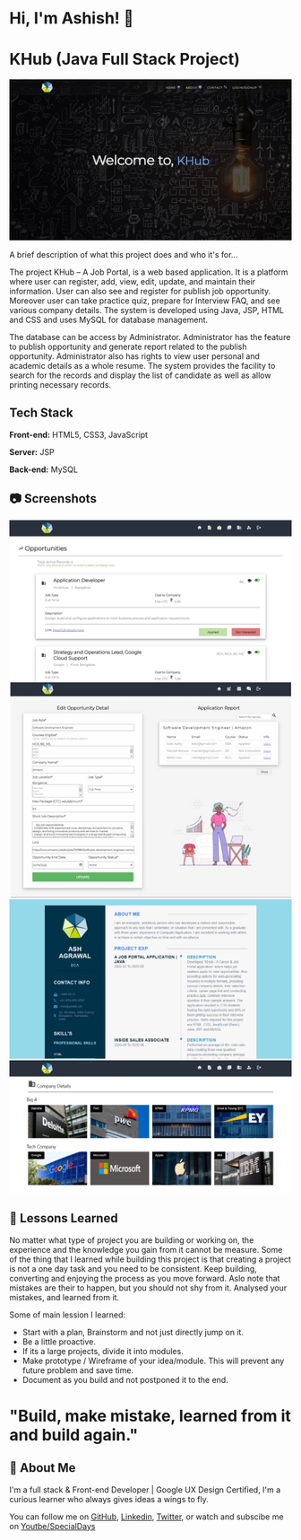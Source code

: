 # Hi, I'm Ashish! 👋

# KHub (Java Full Stack Project)
![KHubIndexPage](./Screenshots/KHubIndexPage.JPG)

A brief description of what this project does and who it's for...

The project KHub – A Job Portal, is a web based application. It is a platform
where user can register, add, view, edit, update, and maintain their information. User
can also see and register for publish job opportunity. Moreover user can take practice
quiz, prepare for Interview FAQ, and see various company details. The system is
developed using Java, JSP, HTML and CSS and uses MySQL for database management.

The database can be access by Administrator. Administrator has the feature to
publish opportunity and generate report related to the publish opportunity.
Administrator also has rights to view user personal and academic details as a whole
resume. The system provides the facility to search for the records and display the list of
candidate as well as allow printing necessary records.

## Tech Stack

**Front-end:** HTML5, CSS3, JavaScript

**Server:** JSP

**Back-end:** MySQL

## 	:camera: Screenshots
<!--  Syntax: ![Alt-Text](Path) -->
![Opportunities](./Screenshots/KHubUserOpportunities.JPG)
![AdminViewOpportunities](./Screenshots/KHubAdminviewOpportunitiesDetails.JPG)
![UserResume](./Screenshots/KHubUserResumeTemplate.JPG)
![CompanyDetails](./Screenshots/KHubUserCompanyPage.JPG)

## :scroll: Lessons Learned

No matter what type of project you are building or working on, the experience and the knowledge you gain from it cannot be measure.
Some of the thing that I learned while building this project is that creating a project is not a one day task and you need to be consistent.
Keep building, converting and enjoying the process as you move forward.
Aslo note that mistakes are their to happen, but you should not shy from it. Analysed your mistakes, and learned from it.

Some of main lession I learned:
- Start with a plan, Brainstorm and not just directly jump on it.
- Be a little proactive.
- If its a large projects, divide it into modules.
- Make prototype / Wireframe of your idea/module. This will prevent any future problem and save time.
- Document as you build and not postponed it to the end.

# "Build, make mistake, learned from it and build again."

## 🚀 About Me
I'm a full stack & Front-end Developer | Google UX Design Certified, I'm a curious learner who always gives ideas a wings to fly. 

You can follow me on <a href="https://www.github.com/afirestriker">GitHub</a>, <a href="https://www.linkedin.com/in/ashish-agrawal-india">Linkedin</a>, <a href="https://www.twitter.com/_afirestriker">Twitter</a>, or watch and subscibe me on <a href="https://www.youtube.com/specialdays">Youtbe/SpecialDays</a>

